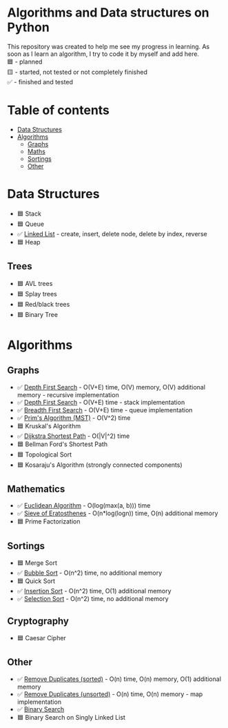 # Algorithms and Data structures on Python  
This repository was created to help me see my progress in learning. As soon as I learn an algorithm, I try to code it by myself and add here.  
:blue_square: - planned  
:yellow_square: - started, not tested or not completely finished  
:white_check_mark: - finished and tested  



# Table of contents
* [Data Structures](#data-structures)
* [Algorithms](#algorithms)
  * [Graphs](#graphs)
  * [Maths](#maths)
  * [Sortings](#sortings)
  * [Other](#other)

# Data Structures
* :blue_square: Stack
* :blue_square: Queue
* :white_check_mark: [Linked List](https://github.com/xtbtds/Python-Data-Structures-And-Algorithms/blob/main/DataStructures/Linked_List.py) - create, insert, delete node, delete by index, reverse
* :blue_square: Heap
## Trees
* :blue_square: AVL trees
* :blue_square: Splay trees
* :blue_square: Red/black trees
* :blue_square: Binary Tree


# Algorithms
## Graphs
* :white_check_mark: [Depth First Search](https://github.com/xtbtds/Python-Data-Structures-And-Algorithms/tree/main/Graphs/DFS) - O(V+E) time, O(V) memory, O(V) additional memory - recursive implementation
* :white_check_mark: [Depth First Search](https://github.com/xtbtds/Python-Data-Structures-And-Algorithms/blob/main/Graphs/DFS/DFS_stack.py) - O(V+E) time - stack implementation
* :white_check_mark: [Breadth First Search](https://github.com/xtbtds/Python-Data-Structures-And-Algorithms/blob/main/Graphs/BFS/BFS.py) - O(V+E) time - queue implementation
* :white_check_mark: [Prim's Algorithm (MST)](https://github.com/xtbtds/Python-Data-Structures-And-Algorithms/blob/main/Graphs/Prims_Algorithm/prim_undirected.py) - O(V^2) time
* :blue_square: Kruskal's Algorithm
* :white_check_mark: [Dijkstra Shortest Path](https://github.com/xtbtds/Python-Data-Structures-And-Algorithms/blob/main/Graphs/Dijkstra/dijkstra_shortest_path.py) - O(|V|^2) time
* :blue_square: Bellman Ford's Shortest Path
* :blue_square: Topological Sort
* :blue_square: Kosaraju's Algorithm (strongly connected components)
## Mathematics
* :white_check_mark: [Euclidean Algorithm](https://github.com/xtbtds/Python-Data-Structures-And-Algorithms/blob/main/Mathematics/Euclidean_GCD.py) - O(log(max(a, b))) time
* :white_check_mark: [Sieve of Eratosthenes](https://github.com/xtbtds/Python-Data-Structures-And-Algorithms/blob/main/Mathematics/sieve_of_eratosthenes.py) - O(n*log(logn)) time, O(n) additional memory
* :blue_square: Prime Factorization
## Sortings
* :blue_square: Merge Sort
* :white_check_mark: [Bubble Sort](https://github.com/xtbtds/Python-Data-Structures-And-Algorithms/blob/main/sortings/bubble_sort.py) - O(n^2) time, no additional memory
* :blue_square: Quick Sort
* :white_check_mark: [Insertion Sort](https://github.com/xtbtds/Python-Data-Structures-And-Algorithms/blob/main/sortings/insertion_sort.py) - O(n^2) time, O(1) additional memory
* :white_check_mark: [Selection Sort](https://github.com/xtbtds/Python-Data-Structures-And-Algorithms/blob/main/sortings/selection_sort.py) - O(n^2) time, no additional memory
## Cryptography
* :blue_square: Caesar Cipher
## Other
* :white_check_mark: [Remove Duplicates (sorted)](https://github.com/xtbtds/Python-Data-Structures-And-Algorithms/blob/main/Other/RemoveDuplicates/Remove_Duplicates_Sorted.py) - O(n) time, O(n) memory, O(1) additional memory
* :white_check_mark: [Remove Duplicates (unsorted)](https://github.com/xtbtds/Python-Data-Structures-And-Algorithms/blob/main/Other/RemoveDuplicates/Remove_Duplicates_Unsorted.py) - O(n) time, O(n) memory - map implementation
* :white_check_mark: [Binary Search](https://github.com/xtbtds/Python-Data-Structures-And-Algorithms/blob/main/Other/Binary_Search.py)
* :blue_square: Binary Search on Singly Linked List
